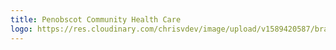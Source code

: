 ```yaml
---
title: Penobscot Community Health Care
logo: https://res.cloudinary.com/chrisvdev/image/upload/v1589420587/brands/logo_pchc_yhdtam.png
---
```

